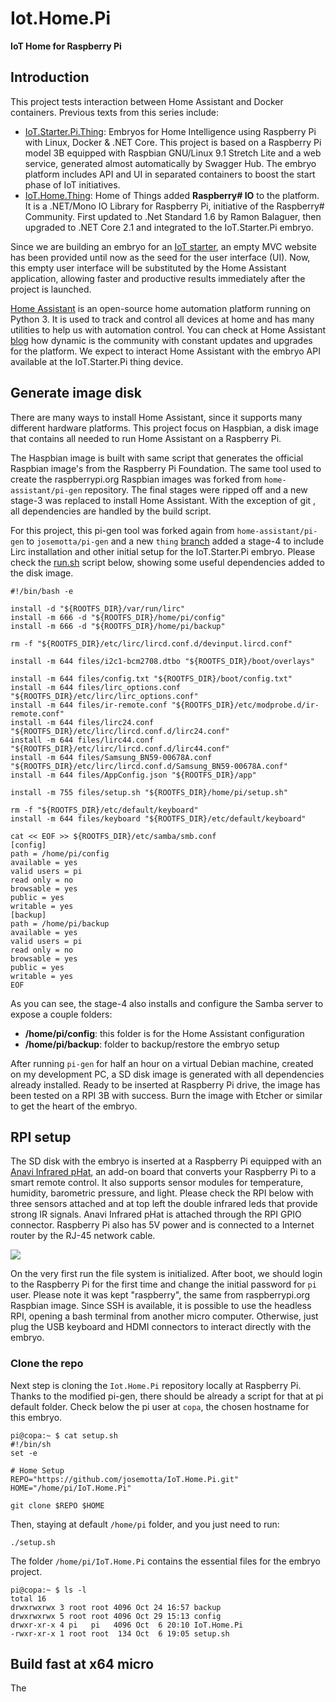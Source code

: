 # Iot.Home.Pi

**IoT Home for Raspberry Pi**

## Introduction

This project tests interaction between Home Assistant and Docker containers. Previous texts  from this series include:

- [IoT.Starter.Pi.Thing](https://github.com/josemotta/IoT.Starter.Pi.Thing "IoT Starter Pi Thing"): Embryos for Home Intelligence using Raspberry Pi with Linux, Docker & .NET Core. This project is based on a Raspberry Pi model 3B equipped with Raspbian GNU/Linux 9.1 Stretch Lite and a web service, generated almost automatically by Swagger Hub. The embryo platform includes API and UI in separated containers to boost the start phase of IoT initiatives.
- [IoT.Home.Thing](https://github.com/josemotta/IoT.Home.Thing "IoT Home Thing"): Home of Things added **Raspberry# IO** to the platform. It is a .NET/Mono IO Library for Raspberry Pi, initiative of the Raspberry# Community. First updated to .Net Standard 1.6 by Ramon Balaguer, then upgraded to .NET Core 2.1 and integrated to the IoT.Starter.Pi embryo.

Since we are building an embryo for an [IoT starter](https://github.com/josemotta/IoT.Starter), an empty MVC website has been provided until now as the seed for the user interface (UI). Now, this empty user interface will be substituted by the Home Assistant application, allowing faster and productive results immediately after the project is launched.

[Home Assistant](https://www.home-assistant.io/) is an open-source home automation platform running on Python 3. It is used to track and control all devices at home and has many utilities to help us with automation control. You can check at Home Assistant [blog](https://www.home-assistant.io/blog/) how dynamic is the community with constant updates and upgrades for the platform. We expect to interact Home Assistant with the embryo API available at the  IoT.Starter.Pi thing device.

## Generate image disk

There are many ways to install Home Assistant, since it supports many different hardware platforms. This project focus on Haspbian, a disk image  that contains all needed to run Home Assistant on a Raspberry Pi.

The Haspbian image is built with same script that generates the official Raspbian image's from the Raspberry Pi Foundation. The same tool used to create the raspberrypi.org Raspbian images was forked from `home-assistant/pi-gen` repository. The final stages were ripped off and a new stage-3 was replaced to install Home Assistant. With the exception of git , all dependencies are  handled by the build script.

For this project, this pi-gen tool was forked again from `home-assistant/pi-gen` to `josemotta/pi-gen` and a new `thing` [branch](https://github.com/josemotta/pi-gen/tree/thing) added a stage-4 to include Lirc installation and other initial setup for the IoT.Starter.Pi embryo. Please check the [run.sh](https://github.com/josemotta/pi-gen/blob/thing/stage4/01-tweaks/00-run.sh) script below, showing some useful dependencies added to the disk image.

    #!/bin/bash -e
    
    install -d "${ROOTFS_DIR}/var/run/lirc"
    install -m 666 -d "${ROOTFS_DIR}/home/pi/config"
    install -m 666 -d "${ROOTFS_DIR}/home/pi/backup"
    
    rm -f "${ROOTFS_DIR}/etc/lirc/lircd.conf.d/devinput.lircd.conf"
    
    install -m 644 files/i2c1-bcm2708.dtbo "${ROOTFS_DIR}/boot/overlays"
    
    install -m 644 files/config.txt "${ROOTFS_DIR}/boot/config.txt"
    install -m 644 files/lirc_options.conf "${ROOTFS_DIR}/etc/lirc/lirc_options.conf"
    install -m 644 files/ir-remote.conf "${ROOTFS_DIR}/etc/modprobe.d/ir-remote.conf"
    install -m 644 files/lirc24.conf "${ROOTFS_DIR}/etc/lirc/lircd.conf.d/lirc24.conf"
    install -m 644 files/lirc44.conf "${ROOTFS_DIR}/etc/lirc/lircd.conf.d/lirc44.conf"
    install -m 644 files/Samsung_BN59-00678A.conf "${ROOTFS_DIR}/etc/lirc/lircd.conf.d/Samsung_BN59-00678A.conf"
    install -m 644 files/AppConfig.json "${ROOTFS_DIR}/app"
    
    install -m 755 files/setup.sh "${ROOTFS_DIR}/home/pi/setup.sh"
    
    rm -f "${ROOTFS_DIR}/etc/default/keyboard"
    install -m 644 files/keyboard "${ROOTFS_DIR}/etc/default/keyboard"
    
    cat << EOF >> ${ROOTFS_DIR}/etc/samba/smb.conf
    [config]
    path = /home/pi/config
    available = yes
    valid users = pi
    read only = no
    browsable = yes
    public = yes
    writable = yes
    [backup]
    path = /home/pi/backup
    available = yes
    valid users = pi
    read only = no
    browsable = yes
    public = yes
    writable = yes
    EOF

As you can see, the stage-4 also installs and configure the Samba server to expose a couple folders:

- **/home/pi/config**: this folder is for the Home Assistant configuration
- **/home/pi/backup**: folder to backup/restore the embryo setup

After running `pi-gen` for half an hour on a virtual Debian machine, created on my development PC, a SD disk image is generated with all dependencies already installed. Ready to be inserted at Raspberry Pi drive, the image has been tested on a RPI 3B with success. Burn the image with Etcher or similar to get the heart of the embryo.

## RPI setup

The SD disk with the embryo is inserted at a Raspberry Pi equipped with an [Anavi Infrared pHat](https://www.crowdsupply.com/anavi-technology/infrared-phat), an add-on board that converts your Raspberry Pi to a smart remote control. It also supports sensor modules for temperature, humidity, barometric pressure, and light. Please check the RPI below with three sensors attached and at top left the double infrared leds that provide strong IR signals. Anavi Infrared pHat is attached through the RPI GPIO connector. Raspberry Pi also has 5V power and is connected to a Internet router by the RJ-45 network cable.

![](https://i.imgur.com/FTP6UVU.png)

On the very first run the file system is initialized. After boot, we should login to the Raspberry Pi for the first time and change the initial password for `pi` user. Please note it was kept "raspberry", the same from raspberrypi.org Raspbian image. Since SSH is available, it is possible to use the headless RPI, opening a bash terminal from another micro computer. Otherwise, just plug the USB keyboard and HDMI connectors to interact directly with the embryo. 

### Clone the repo

Next step is cloning the `Iot.Home.Pi` repository locally at Raspberry Pi. Thanks to the modified pi-gen, there should be already a script for that at pi default folder. Check below the pi user at `copa`, the chosen hostname for this embryo.

    pi@copa:~ $ cat setup.sh
    #!/bin/sh
    set -e
    
    # Home Setup
    REPO="https://github.com/josemotta/IoT.Home.Pi.git"
    HOME="/home/pi/IoT.Home.Pi"
    
    git clone $REPO $HOME

Then, staying at default `/home/pi` folder, and you just need to run:

    ./setup.sh

The folder `/home/pi/IoT.Home.Pi` contains the essential files for the embryo project.

    pi@copa:~ $ ls -l
    total 16
    drwxrwxrwx 3 root root 4096 Oct 24 16:57 backup
    drwxrwxrwx 5 root root 4096 Oct 29 15:13 config
    drwxr-xr-x 4 pi   pi   4096 Oct  6 20:10 IoT.Home.Pi
    -rwxr-xr-x 1 root root  134 Oct  6 19:05 setup.sh

## Build fast at x64 micro

The 